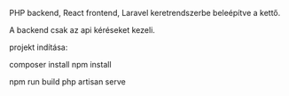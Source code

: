 PHP backend, React frontend, Laravel keretrendszerbe beleépítve a kettő.

A backend csak az api kéréseket kezeli.

projekt indítása:

composer install
npm install

npm run build
php artisan serve
